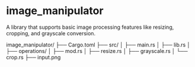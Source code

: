 # image_manipulator
A library that supports basic image processing features like resizing, cropping, and grayscale conversion.

image_manipulator/
├── Cargo.toml
├── src/
│   ├── main.rs
│   ├── lib.rs
│   ├── operations/
│       ├── mod.rs
│       ├── resize.rs
│       ├── grayscale.rs
│       └── crop.rs
├── input.png



